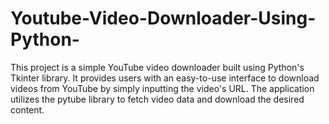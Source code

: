 # Youtube-Video-Downloader-Using-Python-
This project is a simple YouTube video downloader built using Python's Tkinter library. It provides users with an easy-to-use interface to download videos from YouTube by simply inputting the video's URL. The application utilizes the pytube library to fetch video data and download the desired content.
